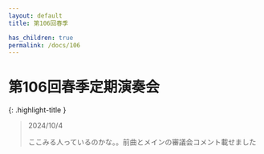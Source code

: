 ```yaml
---
layout: default
title: 第106回春季

has_children: true
permalink: /docs/106
---
```


# 第106回春季定期演奏会

{: .highlight-title }
> 2024/10/4
> 
> ここみる人っているのかな。。前曲とメインの審議会コメント載せました